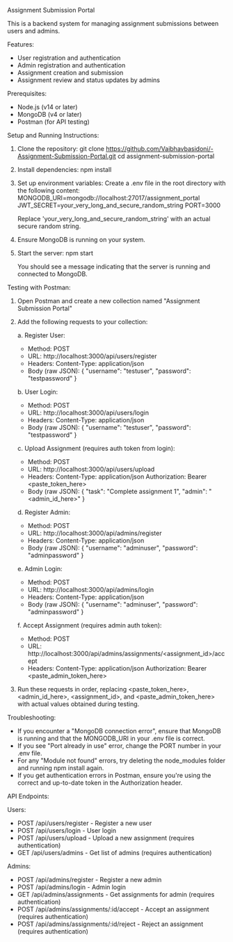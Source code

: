 Assignment Submission Portal

This is a backend system for managing assignment submissions between users and admins.

Features:
- User registration and authentication
- Admin registration and authentication
- Assignment creation and submission
- Assignment review and status updates by admins

Prerequisites:
- Node.js (v14 or later)
- MongoDB (v4 or later)
- Postman (for API testing)

Setup and Running Instructions:

1. Clone the repository:
   git clone https://github.com/Vaibhavbasidoni/-Assignment-Submission-Portal.git
   cd assignment-submission-portal

2. Install dependencies:
   npm install

3. Set up environment variables:
   Create a .env file in the root directory with the following content:
   MONGODB_URI=mongodb://localhost:27017/assignment_portal
   JWT_SECRET=your_very_long_and_secure_random_string
   PORT=3000
   
   Replace 'your_very_long_and_secure_random_string' with an actual secure random string.

4. Ensure MongoDB is running on your system.

5. Start the server:
   npm start

   You should see a message indicating that the server is running and connected to MongoDB.

Testing with Postman:

1. Open Postman and create a new collection named "Assignment Submission Portal"

2. Add the following requests to your collection:

   a. Register User:
      - Method: POST
      - URL: http://localhost:3000/api/users/register
      - Headers: Content-Type: application/json
      - Body (raw JSON):
        {
            "username": "testuser",
            "password": "testpassword"
        }

   b. User Login:
      - Method: POST
      - URL: http://localhost:3000/api/users/login
      - Headers: Content-Type: application/json
      - Body (raw JSON):
        {
            "username": "testuser",
            "password": "testpassword"
        }

   c. Upload Assignment (requires auth token from login):
      - Method: POST
      - URL: http://localhost:3000/api/users/upload
      - Headers: 
        Content-Type: application/json
        Authorization: Bearer <paste_token_here>
      - Body (raw JSON):
        {
            "task": "Complete assignment 1",
            "admin": "<admin_id_here>"
        }

   d. Register Admin:
      - Method: POST
      - URL: http://localhost:3000/api/admins/register
      - Headers: Content-Type: application/json
      - Body (raw JSON):
        {
            "username": "adminuser",
            "password": "adminpassword"
        }

   e. Admin Login:
      - Method: POST
      - URL: http://localhost:3000/api/admins/login
      - Headers: Content-Type: application/json
      - Body (raw JSON):
        {
            "username": "adminuser",
            "password": "adminpassword"
        }

   f. Accept Assignment (requires admin auth token):
      - Method: POST
      - URL: http://localhost:3000/api/admins/assignments/<assignment_id>/accept
      - Headers: 
        Content-Type: application/json
        Authorization: Bearer <paste_admin_token_here>

3. Run these requests in order, replacing <paste_token_here>, <admin_id_here>, <assignment_id>, and <paste_admin_token_here> with actual values obtained during testing.

Troubleshooting:
- If you encounter a "MongoDB connection error", ensure that MongoDB is running and that the MONGODB_URI in your .env file is correct.
- If you see "Port already in use" error, change the PORT number in your .env file.
- For any "Module not found" errors, try deleting the node_modules folder and running npm install again.
- If you get authentication errors in Postman, ensure you're using the correct and up-to-date token in the Authorization header.


API Endpoints:

Users:
- POST /api/users/register - Register a new user
- POST /api/users/login - User login
- POST /api/users/upload - Upload a new assignment (requires authentication)
- GET /api/users/admins - Get list of admins (requires authentication)

Admins:
- POST /api/admins/register - Register a new admin
- POST /api/admins/login - Admin login
- GET /api/admins/assignments - Get assignments for admin (requires authentication)
- POST /api/admins/assignments/:id/accept - Accept an assignment (requires authentication)
- POST /api/admins/assignments/:id/reject - Reject an assignment (requires authentication)



